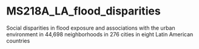 # MS218A_LA_flood_disparities
Social disparities in flood exposure and associations with the urban environment in 44,698 neighborhoods in 276 cities in eight Latin American countries
